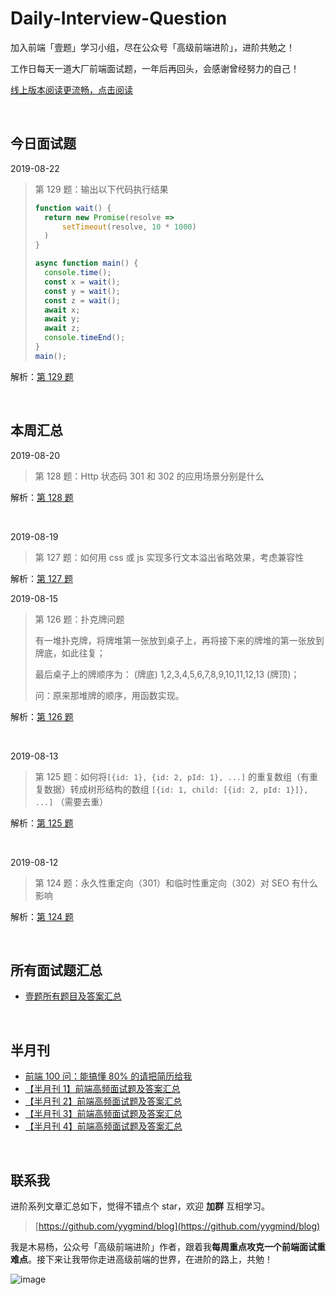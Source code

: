 # Daily-Interview-Question

加入前端「壹题」学习小组，尽在公众号「高级前端进阶」，进阶共勉之！

工作日每天一道大厂前端面试题，一年后再回头，会感谢曾经努力的自己！

[线上版本阅读更流畅，点击阅读](https://muyiy.cn/question/)

<br/>




## 今日面试题
2019-08-22

> 第 129 题：输出以下代码执行结果
>
> ```js
> function wait() {
>   return new Promise(resolve =>
>   	setTimeout(resolve, 10 * 1000)
>   )
> }
> 
> async function main() {
>   console.time();
>   const x = wait();
>   const y = wait();
>   const z = wait();
>   await x;
>   await y;
>   await z;
>   console.timeEnd();
> }
> main();
> ```



解析：[第 129 题](https://github.com/Advanced-Frontend/Daily-Interview-Question/issues/251)

<br/>




## 本周汇总
2019-08-20

> 第 128 题：Http 状态码 301 和 302 的应用场景分别是什么



解析：[第 128 题](https://github.com/Advanced-Frontend/Daily-Interview-Question/issues/249)

<br/>



2019-08-19

> 第 127 题：如何用 css 或 js 实现多行文本溢出省略效果，考虑兼容性



解析：[第 127 题](https://github.com/Advanced-Frontend/Daily-Interview-Question/issues/246)



2019-08-15

> 第 126 题：扑克牌问题
>
> 有一堆扑克牌，将牌堆第一张放到桌子上，再将接下来的牌堆的第一张放到牌底，如此往复；
>
> 最后桌子上的牌顺序为： (牌底) 1,2,3,4,5,6,7,8,9,10,11,12,13 (牌顶)；
>
> 问：原来那堆牌的顺序，用函数实现。



解析：[第 126 题](https://github.com/Advanced-Frontend/Daily-Interview-Question/issues/245)

<br/>



2019-08-13

> 第 125 题：如何将`[{id: 1}, {id: 2, pId: 1}, ...]` 的重复数组（有重复数据）转成树形结构的数组 `[{id: 1, child: [{id: 2, pId: 1}]}, ...]` （需要去重）



解析：[第 125 题](https://github.com/Advanced-Frontend/Daily-Interview-Question/issues/243)

<br/>



2019-08-12

> 第 124 题：永久性重定向（301）和临时性重定向（302）对 SEO 有什么影响



解析：[第 124 题](https://github.com/Advanced-Frontend/Daily-Interview-Question/issues/241)

<br/>



## 所有面试题汇总

-   [壹题所有题目及答案汇总](https://github.com/Advanced-Frontend/Daily-Interview-Question/blob/master/datum/summary.md)

<br/>



## 半月刊

- [前端 100 问：能搞懂 80% 的请把简历给我](https://github.com/yygmind/blog/issues/43)
- [【半月刊 1】前端高频面试题及答案汇总](https://juejin.im/post/5c6977e46fb9a049fd1063dc)
- [【半月刊 2】前端高频面试题及答案汇总](https://juejin.im/post/5c7bd72ef265da2de80f7f17)
- [【半月刊 3】前端高频面试题及答案汇总](https://juejin.im/post/5c9ac3f66fb9a070e056718f)
- [【半月刊 4】前端高频面试题及答案汇总](https://juejin.im/post/5cb3376bf265da039c0543da)

<br/>



## 联系我

进阶系列文章汇总如下，觉得不错点个 star，欢迎 **加群** 互相学习。

> [https://github.com/yygmind/blog](https://github.com/yygmind/blog)

我是木易杨，公众号「高级前端进阶」作者，跟着我**每周重点攻克一个前端面试重难点**。接下来让我带你走进高级前端的世界，在进阶的路上，共勉！

![image](https://github.com/yygmind/blog/raw/master/images/weixin_re.png)
